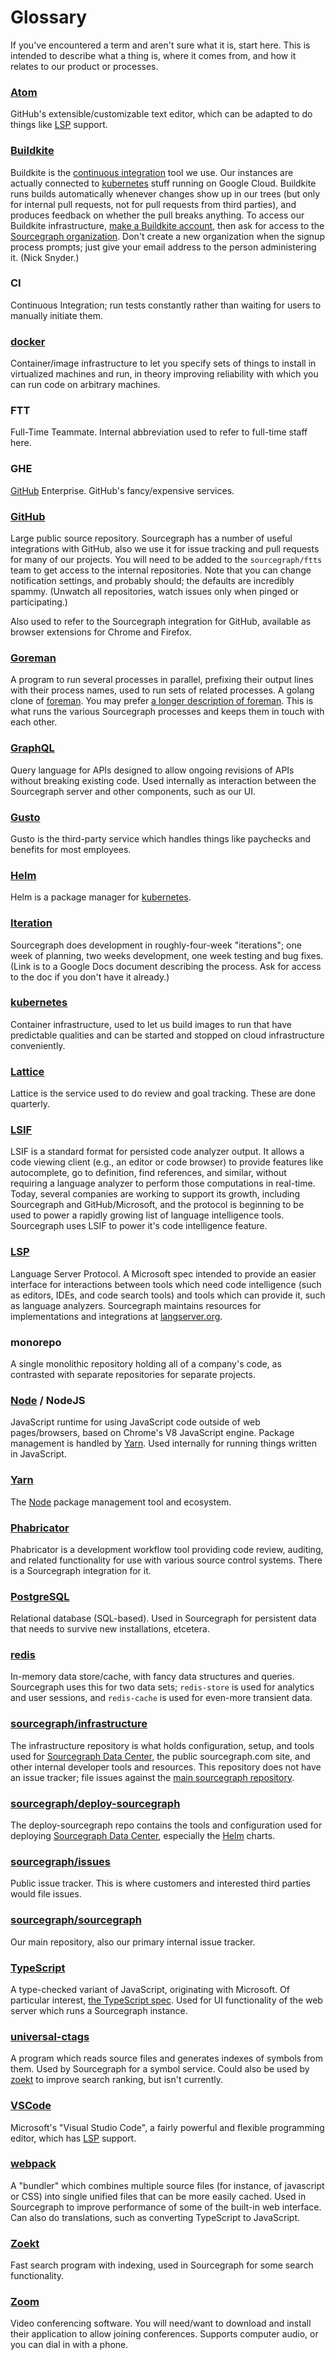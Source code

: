 # Glossary

If you've encountered a term and aren't sure what it is, start here. This is intended to describe what a thing is, where it comes from, and how it relates to our product or processes.

### [Atom](https://atom.io/)

GitHub's extensible/customizable text editor, which can be adapted to do things like [LSP](#lsp) support.

### [Buildkite](https://buildkite.com/)

Buildkite is the [continuous integration](#ci) tool we use. Our instances are actually connected to [kubernetes](#kubernetes) stuff running on Google Cloud. Buildkite runs builds automatically whenever changes show up in our trees (but only for internal pull requests, not for pull requests from third parties), and produces feedback on whether the pull breaks anything. To access our Buildkite infrastructure, [make a Buildkite account](https://buildkite.com/signup), then ask for access to the [Sourcegraph organization](https://buildkite.com/sourcegraph). Don't create a new organization when the signup process prompts; just give your email address to the person administering it. (Nick Snyder.)

### CI

Continuous Integration; run tests constantly rather than waiting for users to manually initiate them.

### [docker](https://www.docker.com/)

Container/image infrastructure to let you specify sets of things to install in virtualized machines and run, in theory improving reliability with which you can run code on arbitrary machines.

### FTT

Full-Time Teammate. Internal abbreviation used to refer to full-time staff here.

### GHE

[GitHub](#github) Enterprise. GitHub's fancy/expensive services.

### [GitHub](https://github.com/)

Large public source repository. Sourcegraph has a number of useful integrations with GitHub, also we use it for issue tracking and pull requests for many of our projects. You will need to be added to the `sourcegraph/ftts` team to get access to the internal repositories. Note that you can change notification settings, and probably should; the defaults are incredibly spammy. (Unwatch all repositories, watch issues only when pinged or participating.)

Also used to refer to the Sourcegraph integration for GitHub, available as browser extensions for Chrome and Firefox.

### [Goreman](https://github.com/mattn/goreman)

A program to run several processes in parallel, prefixing their output lines with their process names, used to run sets of related processes. A golang clone of [foreman](https://github.com/ddollar/foreman). You may prefer [a longer description of foreman](http://blog.daviddollar.org/2011/05/06/introducing-foreman.html). This is what runs the various Sourcegraph processes and keeps them in touch with each other.

### [GraphQL](http://graphql.org/)

Query language for APIs designed to allow ongoing revisions of APIs without breaking existing code. Used internally as interaction between the Sourcegraph server and other components, such as our UI.

### [Gusto](https://app.gusto.com/login)

Gusto is the third-party service which handles things like paychecks and benefits for most employees.

### [Helm](https://docs.helm.sh/)

Helm is a package manager for [kubernetes](#kubernetes).

### [Iteration](https://docs.google.com/document/d/1W7Stwye0zYX1jjMCCUdmjxDjv1OIBouBdcNyF3DAAWs/edit#)

Sourcegraph does development in roughly-four-week "iterations"; one week of planning, two weeks development, one week testing and bug fixes. (Link is to a Google Docs document describing the process. Ask for access to the doc if you don't have it already.)

### [kubernetes](https://kubernetes.io/)

Container infrastructure, used to let us build images to run that have predictable qualities and can be started and stopped on cloud infrastructure conveniently.

### [Lattice](https://sourcegraph.latticehq.com/)

Lattice is the service used to do review and goal tracking. These are done quarterly.

### [LSIF](https://lsif.dev/)

LSIF is a standard format for persisted code analyzer output. It allows a code viewing client (e.g., an editor or code browser) to provide features like autocomplete, go to definition, find references, and similar, without requiring a language analyzer to perform those computations in real-time. Today, several companies are working to support its growth, including Sourcegraph and GitHub/Microsoft, and the protocol is beginning to be used to power a rapidly growing list of language intelligence tools. Sourcegraph uses LSIF to power it's code intelligence feature.

### [LSP](https://microsoft.github.io/language-server-protocol/)

Language Server Protocol. A Microsoft spec intended to provide an easier interface for interactions between tools which need code intelligence (such as editors, IDEs, and code search tools) and tools which can provide it, such as language analyzers. Sourcegraph maintains resources for implementations and integrations at [langserver.org](https://langserver.org/).

### monorepo

A single monolithic repository holding all of a company's code, as contrasted with separate repositories for separate projects.

### [Node](https://nodejs.org/en/) / NodeJS

JavaScript runtime for using JavaScript code outside of web pages/browsers, based on Chrome's V8 JavaScript engine. Package management is handled by [Yarn](#Yarn). Used internally for running things written in JavaScript.

### [Yarn](https://yarnpkg.com/)

The [Node](#node) package management tool and ecosystem.

### [Phabricator](https://www.phacility.com/phabricator/)

Phabricator is a development workflow tool providing code review, auditing, and related functionality for use with various source control systems. There is a Sourcegraph integration for it.

### [PostgreSQL](https://www.postgresql.org/)

Relational database (SQL-based). Used in Sourcegraph for persistent data that needs to survive new installations, etcetera.

### [redis](https://redis.io/)

In-memory data store/cache, with fancy data structures and queries. Sourcegraph uses this for two data sets; `redis-store` is used for analytics and user sessions, and `redis-cache` is used for even-more transient data.

### [sourcegraph/infrastructure](https://github.com/sourcegraph/infrastructure)

The infrastructure repository is what holds configuration, setup, and tools used for [Sourcegraph Data Center](#sourcegraph-data-center), the public sourcegraph.com site, and other internal developer tools and resources. This repository does not have an issue tracker; file issues against the [main sourcegraph repository](#sourcegraph-sourcegraph).

### [sourcegraph/deploy-sourcegraph](https://github.com/sourcegraph/deploy-sourcegraph)

The deploy-sourcegraph repo contains the tools and configuration used for deploying [Sourcegraph Data Center](#sourcegraph-data-center), especially the [Helm](#helm) charts.

### [sourcegraph/issues](https://github.com/sourcegraph/issues)

Public issue tracker. This is where customers and interested third parties would file issues.

### [sourcegraph/sourcegraph](https://github.com/sourcegraph/sourcegraph)

Our main repository, also our primary internal issue tracker.

### [TypeScript](https://www.typescriptlang.org/)

A type-checked variant of JavaScript, originating with Microsoft. Of particular interest, [the TypeScript spec](https://github.com/Microsoft/TypeScript/blob/master/doc/spec.md). Used for UI functionality of the web server which runs a Sourcegraph instance.

### [universal-ctags](https://github.com/universal-ctags/ctags)

A program which reads source files and generates indexes of symbols from them. Used by Sourcegraph for a symbol service. Could also be used by [zoekt](#zoekt) to improve search ranking, but isn't currently.

### [VSCode](https://code.visualstudio.com/)

Microsoft's "Visual Studio Code", a fairly powerful and flexible programming editor, which has [LSP](#lsp) support.

### [webpack](https://webpack.js.org/)

A "bundler" which combines multiple source files (for instance, of javascript or CSS) into single unified files that can be more easily cached. Used in Sourcegraph to improve performance of some of the built-in web interface. Can also do translations, such as converting TypeScript to JavaScript.

### [Zoekt](https://github.com/sourcegraph/zoekt)

Fast search program with indexing, used in Sourcegraph for some search functionality.

### [Zoom](https://zoom.us/)

Video conferencing software. You will need/want to download and install their application to allow joining conferences. Supports computer audio, or you can dial in with a phone.

